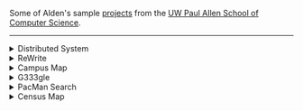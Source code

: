 Some of Alden's sample [projects](https://aldenhinden.github.io/UW-Coding-Projects/) from the [UW Paul Allen School of Computer Science](https://www.cs.washington.edu/). 

---

<details>
<summary>Distributed System</summary>
Built a sharded, linearizable, scalable, fault tolerant (Primary/Backup → Paxos), highly available key-value store, with dynamic load balancing and atomic multi-key transactions in Java; similar to Amazon’s DynamoDB or Google’s Spanner.
<img src="/docs/ds/pmmc.png" height="1198" width="874">
</details>

<details>
<summary>ReWrite</summary>
Full stack development on a team integrating the ChatGPT API into an Angular CLI website, using prompt engineering and JavaScript web scraping to return summaries of uploaded PDFs. Experience configuring a virtual private server to fully deploy the website using Vultr. Continuous integration and testing experience.
</details>

<details>
<summary>Campus Map</summary>
Full implementation of Dijkstra’s algorithm to find shortest path between buildings on UW campus using a personalized, generic graph data structure in Java. Front-end UI integration with HTML and ReactJS. Practice with simple HTTP servers in Java.
</details>

<details>
<summary>G333gle</summary>
Created LinkedList and HashMap data structures in C to integrate with C++ index file to serve as back-end of a simple word-matching “mini Google”. Practice with C/C++ HTTP server implementation.
</details>


<details>
<summary>PacMan Search</summary>
Optimizing maze pathfinding in Python with BFS, DFS, UCS, A* search, Alpha-Beta Pruning, and practice with evaluation functions. Further exploration into reinforcement learning with value iteration, Epsilon Greedy, Q-learning, and particle filtering
</details>


<details>
<summary>Census Map</summary>
Practice with Java’s ForkJoinPool framework, using parallelism to compute query responses on a US population map.
</details>